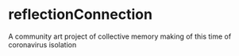 # reflectionConnection
A community art project of collective memory making of this time of coronavirus isolation
